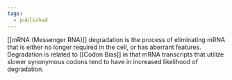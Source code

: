 ```yaml
---
tags:
  - published
---
```

[[mRNA (Messenger RNA)]] degradation is the process of eliminating mRNA that is either no longer required in the cell, or has aberrant features. Degradation is related to [[Codon Bias]] in that mRNA transcripts that utilize slower synonymous codons tend to have in increased likelihood of degradation. 